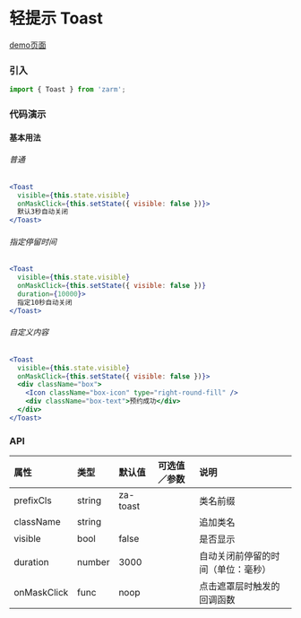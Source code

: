 # 轻提示 Toast

[demo页面](https://zhongantecheng.github.io/zarm/#/toast)

### 引入

```js
import { Toast } from 'zarm';
```

### 代码演示

#### 基本用法

###### 普通
```jsx
<Toast
  visible={this.state.visible}
  onMaskClick={this.setState({ visible: false })}>
  默认3秒自动关闭
</Toast>
```

###### 指定停留时间
```jsx
<Toast
  visible={this.state.visible}
  onMaskClick={this.setState({ visible: false })}
  duration={10000}>
  指定10秒自动关闭
</Toast>
```

###### 自定义内容
```jsx
<Toast
  visible={this.state.visible}
  onMaskClick={this.setState({ visible: false })}>
  <div className="box">
    <Icon className="box-icon" type="right-round-fill" />
    <div className="box-text">预约成功</div>
  </div>
</Toast>
```

### API

| 属性 | 类型 | 默认值 | 可选值／参数 | 说明 |
| :--- | :--- | :--- | :--- | :--- |
| prefixCls | string | za-toast | | 类名前缀 |
| className | string | | | 追加类名 |
| visible | bool | false | | 是否显示 |
| duration | number | 3000 | | 自动关闭前停留的时间（单位：毫秒） |
| onMaskClick | func | noop | | 点击遮罩层时触发的回调函数 |




